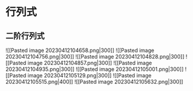 # 行列式
## 二阶行列式
![[Pasted image 20230412104658.png|300]] ![[Pasted image 20230412104756.png|300]] ![[Pasted image 20230412104828.png|300]] ![[Pasted image 20230412104857.png|300]] ![[Pasted image 20230412104935.png|300]] ![[Pasted image 20230412105001.png|300]] ![[Pasted image 20230412105129.png|300]] ![[Pasted image 20230412105515.png|400]]  ![[Pasted image 20230412105632.png|300]] 